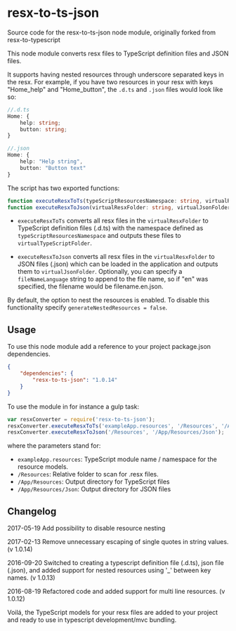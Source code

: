 ﻿# resx-to-ts-json

Source code for the resx-to-ts-json node module, originally forked from resx-to-typescript

This node module converts resx files to TypeScript definition files and JSON files. 

It supports having nested resources through underscore separated keys in the resx. For example, if you have two resources in your resx with keys "Home_help" and "Home_button", the `.d.ts` and `.json` files would look like so:

```typescript
//.d.ts
Home: {
    help: string;
    button: string;
}

//.json
Home: {
    help: "Help string",
    button: "Button text"
}
```

The script has two exported functions:

```typescript
function executeResxToTs(typeScriptResourcesNamespace: string, virtualResxFolder: string, virtualTypeScriptFolder: string, generateNestedResources: boolean = true): void;
function executeResxToJson(virtualResxFolder: string, virtualJsonFolder: string, generateNestedResources: boolean = true, fileNameLanguage?: string): void;
```

* `executeResxToTs` converts all resx files in the `virtualResxFolder` to TypeScript definition files (.d.ts) with the namespace defined as `typeScriptResourcesNamespace` and outputs these files to `virtualTypeScriptFolder`.

* `executeResxToJson` converts all resx files in the `virtualResxFolder` to JSON files (.json) which can be loaded in the application and outputs them to `virtualJsonFolder`.
Optionally, you can specify a `fileNameLanguage` string to append to the file name, so if "en" was specified, the filename would be filename.en.json.

By default, the option to nest the resources is enabled. To disable this functionality specify `generateNestedResources = false`.

## Usage

To use this node module add a reference to your project package.json dependencies.
```json
{
    "dependencies": {
        "resx-to-ts-json": "1.0.14"
    }
}
```

To use the module in for instance a gulp task:

```javascript
var resxConverter = require('resx-to-ts-json');
resxConverter.executeResxToTs('exampleApp.resources', '/Resources', '/App/Resources');
resxConverter.executeResxToJson('/Resources', '/App/Resources/Json');
```

where the parameters stand for:

* `exampleApp.resources`: TypeScript module name / namespace for the resource models.  
* `/Resources`: Relative folder to scan for .resx files.  
* `/App/Resources`: Output directory for TypeScript files  
* `/App/Resources/Json`: Output directory for JSON files  


## Changelog
2017-05-19 Add possibility to disable resource nesting

2017-02-13 Remove unnecessary escaping of single quotes in string values. (v 1.0.14)

2016-09-20 Switched to creating a typescript definition file (.d.ts), json file (.json), and added support for
                nested resources using '_' between key names. (v 1.0.13)
                
2016-08-19 Refactored code and added support for multi line resources. (v 1.0.12)

Voilá, the TypeScript models for your resx files are added to your project and ready to use in typescript development/mvc bundling.
